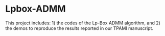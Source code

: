 # Lpbox-ADMM

This project includes: 1) the codes of the Lp-Box ADMM algorithm, and 2) the demos to reproduce the results reported in our TPAMI manuscript.
